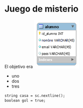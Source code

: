 # Juego de misterio
El objetivo era
![diagrama base de datos](clase.png)

* uno
* dos 
* tres

```
string casa = sc.nextline();
boolean gol = true;

```